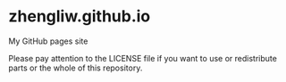 # zhengliw.github.io
My GitHub pages site

Please pay attention to the LICENSE file if you want to use or redistribute parts or 
the whole of this repository.
